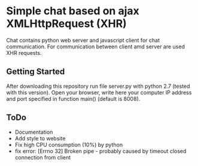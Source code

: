 Simple chat based on ajax XMLHttpRequest (XHR)
==========

Chat contains python web server and javascript client for chat communication. For communication between client amd server are used XHR requests.

## Getting Started

After downloading this repository run file server.py with python 2.7 (tested with this version). Open your browser, write here your computer IP address and port specified in function main() (default is 8008).

## ToDo

 * Documentation
 * Add style to website
 * Fix high CPU consumption (10%) by python
 * fix error: [Errno 32] Broken pipe - probably caused by timeout closed connection from client